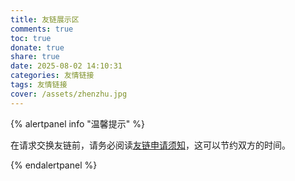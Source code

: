 ```yaml
---
title: 友链展示区
comments: true
toc: true
donate: true
share: true
date: 2025-08-02 14:10:31
categories: 友情链接
tags: 友情链接
cover: /assets/zhenzhu.jpg
---
```


{% alertpanel info "温馨提示" %}

在请求交换友链前，请务必阅读[友链申请须知](/posts/support/website/friend-link-tip)，这可以节约双方的时间。

{% endalertpanel %}
